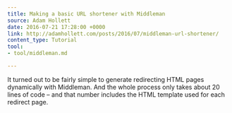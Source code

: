 ```yaml
---
title: Making a basic URL shortener with Middleman
source: Adam Hollett
date: 2016-07-21 17:28:00 +0000
link: http://adamhollett.com/posts/2016/07/middleman-url-shortener/
content_type: Tutorial
tool:
- tool/middleman.md

---
```

It turned out to be fairly simple to generate redirecting HTML pages dynamically with Middleman. And the whole process only takes about 20 lines of code – and that number includes the HTML template used for each redirect page.





